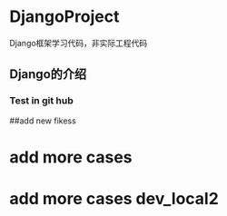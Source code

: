 # DjangoProject
Django框架学习代码，非实际工程代码

## Django的介绍
### Test in git hub
##add new fikess
# add more cases
# add more cases dev_local2